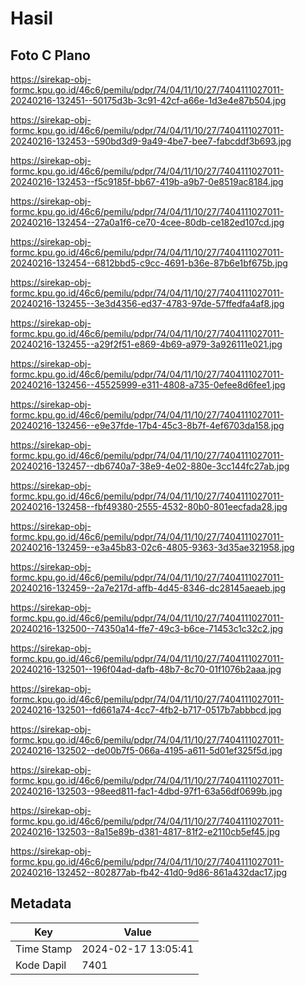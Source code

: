 # Hasil

## Foto C Plano

https://sirekap-obj-formc.kpu.go.id/46c6/pemilu/pdpr/74/04/11/10/27/7404111027011-20240216-132451--50175d3b-3c91-42cf-a66e-1d3e4e87b504.jpg

https://sirekap-obj-formc.kpu.go.id/46c6/pemilu/pdpr/74/04/11/10/27/7404111027011-20240216-132453--590bd3d9-9a49-4be7-bee7-fabcddf3b693.jpg

https://sirekap-obj-formc.kpu.go.id/46c6/pemilu/pdpr/74/04/11/10/27/7404111027011-20240216-132453--f5c9185f-bb67-419b-a9b7-0e8519ac8184.jpg

https://sirekap-obj-formc.kpu.go.id/46c6/pemilu/pdpr/74/04/11/10/27/7404111027011-20240216-132454--27a0a1f6-ce70-4cee-80db-ce182ed107cd.jpg

https://sirekap-obj-formc.kpu.go.id/46c6/pemilu/pdpr/74/04/11/10/27/7404111027011-20240216-132454--6812bbd5-c9cc-4691-b36e-87b6e1bf675b.jpg

https://sirekap-obj-formc.kpu.go.id/46c6/pemilu/pdpr/74/04/11/10/27/7404111027011-20240216-132455--3e3d4356-ed37-4783-97de-57ffedfa4af8.jpg

https://sirekap-obj-formc.kpu.go.id/46c6/pemilu/pdpr/74/04/11/10/27/7404111027011-20240216-132455--a29f2f51-e869-4b69-a979-3a926111e021.jpg

https://sirekap-obj-formc.kpu.go.id/46c6/pemilu/pdpr/74/04/11/10/27/7404111027011-20240216-132456--45525999-e311-4808-a735-0efee8d6fee1.jpg

https://sirekap-obj-formc.kpu.go.id/46c6/pemilu/pdpr/74/04/11/10/27/7404111027011-20240216-132456--e9e37fde-17b4-45c3-8b7f-4ef6703da158.jpg

https://sirekap-obj-formc.kpu.go.id/46c6/pemilu/pdpr/74/04/11/10/27/7404111027011-20240216-132457--db6740a7-38e9-4e02-880e-3cc144fc27ab.jpg

https://sirekap-obj-formc.kpu.go.id/46c6/pemilu/pdpr/74/04/11/10/27/7404111027011-20240216-132458--fbf49380-2555-4532-80b0-801eecfada28.jpg

https://sirekap-obj-formc.kpu.go.id/46c6/pemilu/pdpr/74/04/11/10/27/7404111027011-20240216-132459--e3a45b83-02c6-4805-9363-3d35ae321958.jpg

https://sirekap-obj-formc.kpu.go.id/46c6/pemilu/pdpr/74/04/11/10/27/7404111027011-20240216-132459--2a7e217d-affb-4d45-8346-dc28145aeaeb.jpg

https://sirekap-obj-formc.kpu.go.id/46c6/pemilu/pdpr/74/04/11/10/27/7404111027011-20240216-132500--74350a14-ffe7-49c3-b6ce-71453c1c32c2.jpg

https://sirekap-obj-formc.kpu.go.id/46c6/pemilu/pdpr/74/04/11/10/27/7404111027011-20240216-132501--196f04ad-dafb-48b7-8c70-01f1076b2aaa.jpg

https://sirekap-obj-formc.kpu.go.id/46c6/pemilu/pdpr/74/04/11/10/27/7404111027011-20240216-132501--fd661a74-4cc7-4fb2-b717-0517b7abbbcd.jpg

https://sirekap-obj-formc.kpu.go.id/46c6/pemilu/pdpr/74/04/11/10/27/7404111027011-20240216-132502--de00b7f5-066a-4195-a611-5d01ef325f5d.jpg

https://sirekap-obj-formc.kpu.go.id/46c6/pemilu/pdpr/74/04/11/10/27/7404111027011-20240216-132503--98eed811-fac1-4dbd-97f1-63a56df0699b.jpg

https://sirekap-obj-formc.kpu.go.id/46c6/pemilu/pdpr/74/04/11/10/27/7404111027011-20240216-132503--8a15e89b-d381-4817-81f2-e2110cb5ef45.jpg

https://sirekap-obj-formc.kpu.go.id/46c6/pemilu/pdpr/74/04/11/10/27/7404111027011-20240216-132452--802877ab-fb42-41d0-9d86-861a432dac17.jpg


## Metadata

| Key        | Value               |
| ---------- | ------------------- |
| Time Stamp | 2024-02-17 13:05:41 |
| Kode Dapil | 7401                |



